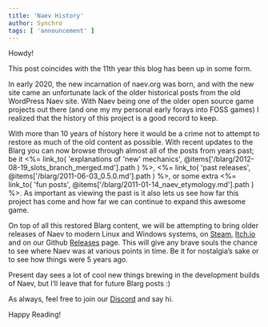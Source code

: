 ```yaml
---
title: 'Naev History'
author: Synchro
tags: [ 'announcement' ]
---
```


Howdy!

This post coincides with the 11th year this blog has been up in some form.

In early 2020, the new incarnation of naev.org was born, and with the new site came an unfortunate lack of the older historical posts from the old WordPress Naev site. With Naev being one of the older open source game projects out there (and one my my personal early forays into FOSS games) I realized that the history of this project is a good record to keep.

With more than 10 years of history here it would be a crime not to attempt to restore as much of the old content as possible. With recent updates to the Blarg you can now browse through almost all of the posts from years past; be it <%= link_to( 'explanations of \'new\' mechanics', @items['/blarg/2012-08-19_slots_branch_merged.md'].path ) %>, <%= link_to( 'past releases', @items['/blarg/2011-06-03_0.5.0.md'].path ) %>, or some extra <%= link_to( 'fun posts', @items['/blarg/2011-01-14_naev_etymology.md'].path ) %>. As important as viewing the past is it also lets us see how far this project has come and how far we can continue to expand this awesome game.

On top of all this restored Blarg content, we will be attempting to bring older releases of Naev to modern Linux and Windows systems, on [Steam](https://store.steampowered.com/app/598530/Naev/), [Itch.io](https://naev.itch.io/naev) and on our Github [Releases](https://github.com/naev/naev/releases/) page. This will give any brave souls the chance to see where Naev was at various points in time. Be it for nostalgia’s sake or to see how things were 5 years ago.

Present day sees a lot of cool new things brewing in the development builds of Naev, but I’ll leave that for future Blarg posts :)

As always, feel free to join our [Discord](https://discord.com/invite/nd2M5BR) and say hi.

Happy Reading!
